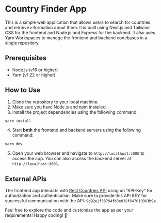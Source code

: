 # Country Finder App

This is a simple web application that allows users to search for countries and retrieve information about them. It is built using Next.js and Tailwind CSS for the frontend and Node.js and Express for the backend. It also uses Yarn Workspaces to manage the frontend and backend codebases in a single repository.

## Prerequisites

- Node.js (v16 or higher)
- Yarn (v1.22 or higher)

## How to Use

1. Clone the repository to your local machine.
2. Make sure you have Node.js and npm installed.
3. Install the project dependencies using the following command:

```bash
yarn install
```

4. Start **both** the frontend and backend servers using the following command:

```bash
yarn dev
```

5. Open your web browser and navigate to `http://localhost:3000` to access the app. You can also access the backend server at `http://localhost:3001`.

## External APIs

The frontend app interacts with [Rest Countries API](https://restcountries.com/) using an "API-Key" for authorization and authentication. Make sure to provide this API KEY for successful communication with the API: `9d92e1f33794fb3e038f647010363b9a`.

Feel free to explore the code and customize the app as per your requirements! Happy coding! 🚀
